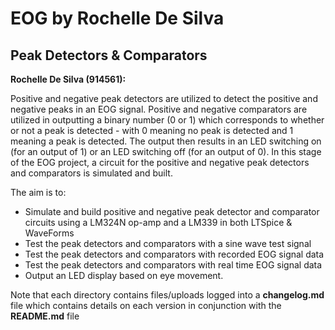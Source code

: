 # EOG by Rochelle De Silva
Peak Detectors & Comparators
-------------------------
**Rochelle De Silva (914561):**

Positive and negative peak detectors are utilized to detect the positive and negative peaks in an EOG signal. Positive and negative comparators are utilized in outputting a binary number (0 or 1) which corresponds to whether or not a peak is detected - with 0 meaning no peak is detected and 1 meaning a peak is detected. The output then results in an LED switching on (for an output of 1) or an LED switching off (for an output of 0). In this stage of the EOG project, a circuit for the positive and negative peak detectors and comparators is simulated and built.

The aim is to:
- Simulate and build positive and negative peak detector and comparator circuits using a LM324N op-amp and a LM339 in both LTSpice & WaveForms
- Test the peak detectors and comparators with a sine wave test signal
- Test the peak detectors and comparators with recorded EOG signal data
- Test the peak detectors and comparators with real time EOG signal data
- Output an LED display based on eye movement.

Note that each directory contains files/uploads logged into a **changelog.md** file which contains details on each version in conjunction with the **README.md** file
